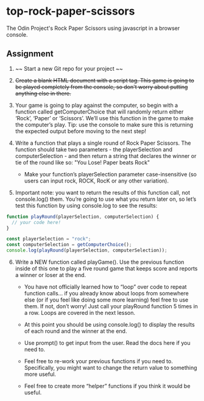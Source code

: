 # top-rock-paper-scissors
The Odin Project's Rock Paper Scissors using javascript in a browser console.

## Assignment
1. ~~ Start a new Git repo for your project ~~
2. ~~Create a blank HTML document with a script tag.  This game is going to be played completely from the console, so don't worry about putting anything else in there.~~
3. Your game is going to play against the computer, so begin with a function called getComputerChoice that will randomly return either ‘Rock’, ‘Paper’ or ‘Scissors’. We’ll use this function in the game to make the computer’s play. Tip: use the console to make sure this is returning the expected output before moving to the next step!
4. Write a function that plays a single round of Rock Paper Scissors. The function should take two parameters - the playerSelection and computerSelection - and then return a string that declares the winner or tie of the round like so: "You Lose! Paper beats Rock"

    * Make your function’s playerSelection parameter case-insensitive (so users can input rock, ROCK, RocK or any other variation).
5. Important note: you want to return the results of this function call, not console.log() them. You’re going to use what you return later on, so let’s test this function by using console.log to see the results:

```javascript
function playRound(playerSelection, computerSelection) {
  // your code here!
}

const playerSelection = "rock";
const computerSelection = getComputerChoice();
console.log(playRound(playerSelection, computerSelection));
```

6. Write a NEW function called playGame(). Use the previous function inside of this one to play a five round game that keeps score and reports a winner or loser at the end.

    * You have not officially learned how to “loop” over code to repeat function calls… if you already know about loops from somewhere else (or if you feel like doing some more learning) feel free to use them. If not, don’t worry! Just call your playRound function 5 times in a row. Loops are covered in the next lesson.

    * At this point you should be using console.log() to display the results of each round and the winner at the end.

    * Use prompt() to get input from the user. Read the docs here if you need to.

    * Feel free to re-work your previous functions if you need to. Specifically, you might want to change the return value to something more useful.

    * Feel free to create more “helper” functions if you think it would be useful.